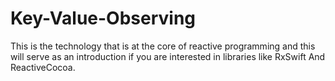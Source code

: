 # Key-Value-Observing
This is the technology that is at the core of reactive programming and this will serve as an introduction if you are interested in libraries like RxSwift And ReactiveCocoa.
